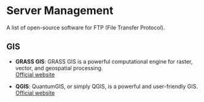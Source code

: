 # Server Management

A list of open-source software for FTP (File Transfer Protocol).

## GIS

- **GRASS GIS**: GRASS GIS is a powerful computational engine for raster, vector, and geospatial processing.  
  [Official website](https://grass.osgeo.org/)

- **QGIS**: QuantumGIS, or simply QGIS, is a powerful and user-friendly GIS.  
  [Official website](https://qgis.org/)  
